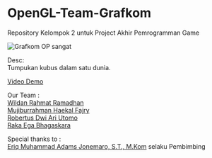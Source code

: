 # OpenGL-Team-Grafkom

Repository Kelompok 2 untuk Project Akhir Pemrogramman Game

![Grafkom OP sangat](https://user-images.githubusercontent.com/47166058/82157891-5ff75e80-98ae-11ea-9bc9-75b9699939ba.gif)

Desc:<br>
Tumpukan kubus dalam satu dunia.


[Video Demo](https://youtu.be/FvoE3mLiIhU)


Our Team : <br>
[Wildan Rahmat Ramadhan](https://github.com/WildanFrost) <br>
[Mujiburrahman Haekal Fajry](https://github.com/haekalary) <br>
[Robertus Dwi Ari Utomo](https://github.com/penguin55)  <br>
[Raka Ega Bhagaskara](https://github.com/grandheader)  <br>


Special thanks to : <br>
[Eriq Muhammad Adams Jonemaro, S.T., M.Kom](https://github.com/eriqadams) selaku Pembimbing
